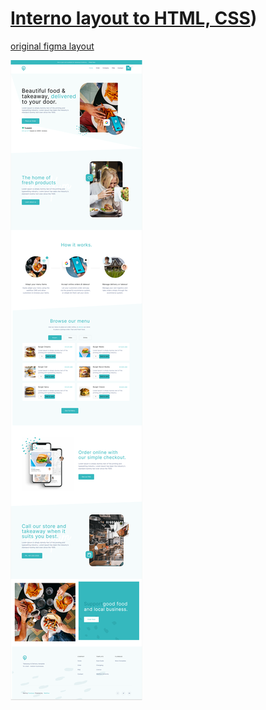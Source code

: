 # [Interno layout to HTML, CSS](https://github.com/Katsiaryna-Liubchanka/beautiful-food))

[original figma layout](https://www.figma.com/file/0iLivezSzM3Me9MnFGQIzl/Takeaway-%26amp%3B-delivery-(Copy)?node-id=2%3A913)

![layout screenshot](Desktop.png)